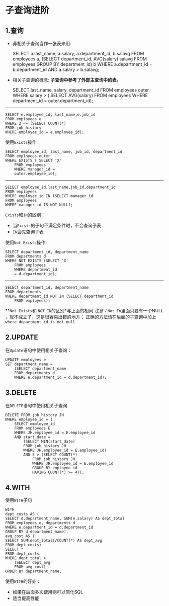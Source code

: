 #	子查询进阶
##	1.查询
*	非相关子查询当作一张表来用:


    SELECT a.last_name, a.salary, a.department_id, b.salavg
    FROM employees a, (SELECT department_id,
        AVG(salary) salavg
        FROM employees
        GROUP BY department_id) b
    WHERE a.department_id = b.department_id
    AND a.salary > b.salavg;


*	相关子查询的概念: **子查询中参考了外部主查询中的表。**


    SELECT last_name, salary, department_id
    FROM employees outer
    WHERE salary > (
    	SELECT AVG(salary)
        FROM employees
        WHERE department_id = outer.department_id);

- - -

    SELECT e.employee_id, last_name,e.job_id
    FROM employees e
    WHERE 2 <= (SELECT COUNT(*)
    FROM job_history
    WHERE employee_id = e.employee_id);

使用`Exists`操作:

	SELECT employee_id, last_name, job_id, department_id
    FROM employees outer
    WHERE EXISTS ( SELECT 'X'
        FROM employees
        WHERE manager_id =
        outer.employee_id);

- - -

    SELECT employee_id,last_name,job_id,department_id
    FROM employees
    WHERE employee_id IN (SELECT manager_id
    FROM employees
    WHERE manager_id IS NOT NULL);

`Exists`和`IN`的区别：

*	当`Exists`的子句不满足条件时，不会查询子表
*	`IN`会先查询子表

使用`Not Exists`操作:

    SELECT department_id, department_name
    FROM departments d
    WHERE NOT EXISTS (SELECT 'X'
        FROM employees
        WHERE department_id
        = d.department_id);

- - -

    SELECT department_id, department_name
    FROM departments
    WHERE department_id NOT IN (SELECT department_id
    	FROM employees);

**`Not Exists`和 `NOT IN`的区别*与上面的相同
*注意：*`Not In`里面只要有一个NULL ，就不成立了，这是很容易出错的地方； 正确的方法请在后面的子查询中加上`where department_id is not null`

##	2.UPDATE
在`Update`语句中使用相关子查询：

    UPDATE employees e
    SET department_name =
        (SELECT department_name
        FROM departments d
        WHERE e.department_id = d.department_id);

##	3.DELETE
在`DELETE`语句中使用相关子查询

    DELETE FROM job_history JH
    WHERE employee_id = (
    	SELECT employee_id
        FROM employees E
        WHERE JH.employee_id = E.employee_id
        AND start_date =
        	(SELECT MIN(start_date)
        	FROM job_history JH
        	WHERE JH.employee_id = E.employee_id)
        	AND 5 > (SELECT COUNT(*)
        		FROM job_history JH
                WHERE JH.employee_id = E.employee_id
                GROUP BY employee_id
                HAVING COUNT(*) >= 4));

##	4.WITH
使用`WITH`子句

    WITH
    dept_costs AS (
    SELECT d.department_name, SUM(e.salary) AS dept_total
    FROM employees e, departments d
    WHERE e.department_id = d.department_id
    GROUP BY d.department_name),
    avg_cost AS (
    SELECT SUM(dept_total)/COUNT(*) AS dept_avg
    FROM dept_costs)
    SELECT *
    FROM dept_costs
    WHERE dept_total >
        (SELECT dept_avg
        FROM avg_cost)
    ORDER BY department_name;

使用`WITH`的好处：

*	如果在后面多次使用则可以简化SQL
*	适当提高性能

